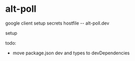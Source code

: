 # alt-poll

google client setup
secrets
hostfile -- alt-poll.dev

setup

todo:
- move package.json dev and types to devDependencies